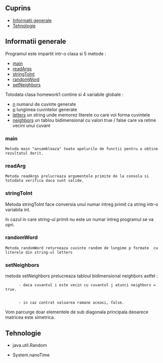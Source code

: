 ## Cuprins
* [Informatii generale](#informatii-generale)
* [Tehnologie](#tehnologie)


## Informatii generale
Programul este impartit intr-o clasa si 5 metode :
   * [main](#main)
   * [readArgs](#readargs)
   * [stringToInt](#stringtoint)
   * [randomWord](#randomword)
   * [setNeighbors](#setneighbors)

Totodata clasa homework1 contine si 4 variabile globale :
   * [n]() numarul de cuvinte generate
   * [p]() lungimea cuvintelor generate
   * [letters]() un string unde memorez literele cu care voi forma cuvintele
   * [neighbors]() un tablou bidimensional cu valori true / false care va retine vecini unui cuvant

### main
    Metoda main "ansambleaza" toate apelurile de functii pentru a obtine rezultatul dorit.
    
### readArg
    Metoda readArgs prelucreaza argumentele primite de la consola si totodata verifica daca sunt valide.
  
### stringToInt
   Metoda stringToInt face conversia unui  numar intreg primit ca string intr-o variabila int.
   
   In cazul in care string-ul primit  nu este un numar intreg  programul se va opri.
	
### randomWord
    Metoda randomWord returneaza cuvinte random de lungime p formate  cu literele din string-ul letters
    
### setNeighbors
metoda setNeighbors prelucreaza tabloul bidimensional neighbors astfel :


          - daca cuvantul i este vecin cu cuvantul j atunci neighbors = true.


          - in caz contrat valoarea ramane aceasi, false.


 Vom parcurge doar elementele de sub diagonala principala deoarece matricea este simetrica.
   
## Tehnologie
  - java.util.Random

  - System.nanoTime
  
  
